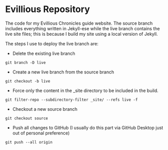 # Evillious Repository
The code for my Evillious Chronicles guide website. The source branch includes everything written in Jekyll-ese while the live branch contains the live site files; this is because I build my site using a local version of Jekyll.

The steps I use to deploy the live branch are:

- Delete the existing live branch

`git branch -D live`

- Create a new live branch from the source branch

`git checkout -b live`

- Force only the content in the \_site directory to be included in the build.

`git filter-repo --subdirectory-filter _site/ --refs live -f`

- Checkout a new source branch

`git checkout source`

- Push all changes to GitHub (I usually do this part via GitHub Desktop just out of personal preference)

`git push --all origin`
